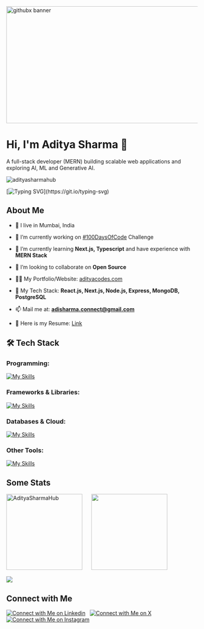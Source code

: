 
<img width="1500" height="308" alt="githubx banner" src="https://github.com/user-attachments/assets/6b55aba4-b2ed-4b88-8b67-6d7803dbf0bb" />

# Hi, I'm Aditya Sharma 👋  
A full-stack developer (MERN) building scalable web applications and exploring AI, ML and Generative AI.  

<p align="left"> 
  <img src="https://komarev.com/ghpvc/?username=adityasharmahub&label=Profile%20views&color=0e75b6&style=flat" alt="adityasharmahub" /> 
</p>

[![Typing SVG](https://readme-typing-svg.demolab.com?font=Fira+Code&weight=500&size=30&duration=4000&pause=400&width=820&center=true&lines=Design.;Develop.;Deploy.)](https://git.io/typing-svg)

## About Me
- 📍 I live in Mumbai, India

- 🔭 I’m currently working on [#100DaysOfCode](https://github.com/AdityaSharmaHub/100DaysOfCode) Challenge

- 🌱 I’m currently learning **Next.js, Typescript** and have experience with **MERN Stack**

- 👯 I’m looking to collaborate on **Open Source**

- 👨‍💻 My Portfolio/Website: [adityacodes.com](https://adityacodes.com)

- 💬 My Tech Stack: **React.js, Next.js, Node.js, Express, MongoDB, PostgreSQL**

- 📫 Mail me at: **adisharma.connect@gmail.com**

- 📄 Here is my Resume: [Link](https://drive.google.com/file/d/1r-j3ILJKefsx0WgcE4O0l_KQHd4z0X6h/view)


## 🛠️ Tech Stack

### Programming:

[![My Skills](https://iconkit.ronitghosh.site/icons?i=cpp,javascript,typescript,python)](https://adityacodes.com)

### Frameworks & Libraries:

[![My Skills](https://iconkit.ronitghosh.site/icons?i=react,next,nodejs,express,html,css,tailwind,shadcn,vite,bootstrap,framermotion,graphql,redux)](https://adityacodes.com)

### Databases & Cloud:

[![My Skills](https://iconkit.ronitghosh.site/icons?i=mongodb,mysql,postgresql,supabase,appwrite,firebase,aws,docker,kubernetes,netlify,vercel)](https://adityacodes.com)

### Other Tools:

[![My Skills](https://iconkit.ronitghosh.site/icons?i=git,github,vscode,cursor,postman,npm,yarn,linux,windows,figma)](https://adityacodes.com)

## Some Stats

<img height=200 align="center" src="https://github-readme-streak-stats.herokuapp.com/?user=adityasharmahub&theme=github_dark_dimmed" alt="AdityaSharmaHub" />&nbsp; &nbsp; &nbsp;
<img height=200 align="center" src="https://github-readme-stats.vercel.app/api/top-langs?username=adityasharmahub&show_icons=true&locale=en&layout=compact&theme=github_dark_dimmed" /><br/><br/>
<img src="https://github-readme-stats.vercel.app/api?username=adityasharmahub&show_icons=true&locale=en&theme=github_dark_dimmed" />
  
## Connect with Me
[![Connect with Me on Linkedin](https://iconkit.ronitghosh.site/icons?i=linkedin)](https://www.linkedin.com/in/aditya-r-sharma) &nbsp;
[![Connect with Me on X](https://iconkit.ronitghosh.site/icons?i=x)](https://x.com/sharmaadityax) &nbsp;
[![Connect with Me on Instagram](https://iconkit.ronitghosh.site/icons?i=instagram)](https://www.instagram.com/_.__adityasharma_.__) &nbsp;
